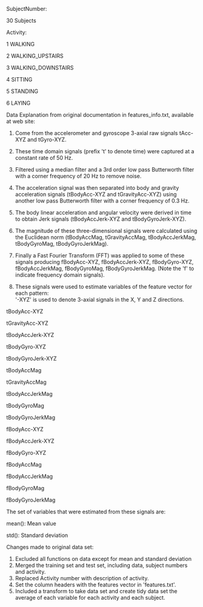 

SubjectNumber:

30 Subjects

Activity:

1	WALKING

2	WALKING_UPSTAIRS

3	WALKING_DOWNSTAIRS

4	SITTING

5	STANDING

6	LAYING


Data Explanation from original documentation in features_info.txt, available at web site:

1.  Come from the accelerometer and gyroscope 3-axial raw signals tAcc-XYZ and tGyro-XYZ. 

2.  These time domain signals (prefix 't' to denote time) were captured at a constant rate of 50 Hz. 

3.  Filtered using a median filter and a 3rd order low pass Butterworth filter with a corner frequency of 20 Hz to remove noise.

4.  The acceleration signal was then separated into body and gravity acceleration signals (tBodyAcc-XYZ and tGravityAcc-XYZ) using another low pass Butterworth filter with a corner frequency of 0.3 Hz. 

5.  The body linear acceleration and angular velocity were derived in time to obtain Jerk signals (tBodyAccJerk-XYZ and tBodyGyroJerk-XYZ).

6.  The magnitude of these three-dimensional signals were calculated using the Euclidean norm (tBodyAccMag, tGravityAccMag, tBodyAccJerkMag, tBodyGyroMag, tBodyGyroJerkMag).

7.  Finally a Fast Fourier Transform (FFT) was applied to some of these signals producing fBodyAcc-XYZ, fBodyAccJerk-XYZ, fBodyGyro-XYZ, fBodyAccJerkMag, fBodyGyroMag, fBodyGyroJerkMag. (Note the 'f' to indicate frequency domain signals). 

8.  These signals were used to estimate variables of the feature vector for each pattern:  
'-XYZ' is used to denote 3-axial signals in the X, Y and Z directions.


tBodyAcc-XYZ

tGravityAcc-XYZ

tBodyAccJerk-XYZ

tBodyGyro-XYZ

tBodyGyroJerk-XYZ

tBodyAccMag

tGravityAccMag

tBodyAccJerkMag

tBodyGyroMag

tBodyGyroJerkMag

fBodyAcc-XYZ

fBodyAccJerk-XYZ

fBodyGyro-XYZ

fBodyAccMag

fBodyAccJerkMag

fBodyGyroMag

fBodyGyroJerkMag


The set of variables that were estimated from these signals are: 

mean(): Mean value

std(): Standard deviation

Changes made to original data set:

1.  Excluded all functions on data except for mean and standard deviation
2.  Merged the training set and test set, including data, subject numbers and activity.
3.  Replaced Activity number with description of activity.
4.  Set the column headers with the features vector in 'features.txt'.
5.  Included a transform to take data set and create tidy data set the average of each variable for each activity and each subject. 
